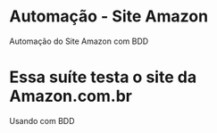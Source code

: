 # Automação - Site Amazon
Automação do Site Amazon com BDD

# Essa suíte testa o site da Amazon.com.br
Usando com BDD
